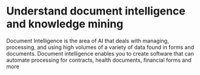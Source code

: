 # Understand document intelligence and knowledge mining

Document Intelligence is the area of AI that deals with managing, processing, and using high volumes of a variety of data found in forms and documents. Document intelligence enables you to create software that can automate processing for contracts, health documents, financial forms and more

